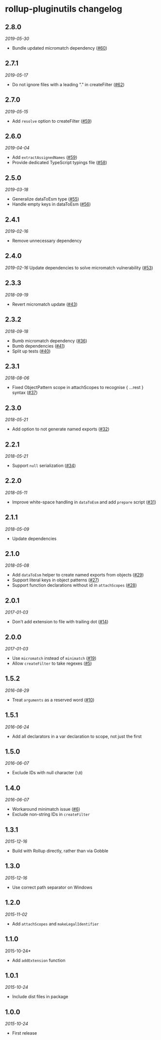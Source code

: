 # rollup-pluginutils changelog

## 2.8.0
*2019-05-30*
* Bundle updated micromatch dependency ([#60](https://github.com/rollup/rollup-pluginutils/issues/60))

## 2.7.1
*2019-05-17*
* Do not ignore files with a leading "." in createFilter ([#62](https://github.com/rollup/rollup-pluginutils/issues/62))

## 2.7.0
*2019-05-15*
* Add `resolve` option to createFilter ([#59](https://github.com/rollup/rollup-pluginutils/issues/59))

## 2.6.0
*2019-04-04*
* Add `extractAssignedNames` ([#59](https://github.com/rollup/rollup-pluginutils/issues/59))
* Provide dedicated TypeScript typings file ([#58](https://github.com/rollup/rollup-pluginutils/issues/58))

## 2.5.0
*2019-03-18*
* Generalize dataToEsm type ([#55](https://github.com/rollup/rollup-pluginutils/issues/55))
* Handle empty keys in dataToEsm ([#56](https://github.com/rollup/rollup-pluginutils/issues/56))

## 2.4.1
*2019-02-16*
* Remove unnecessary dependency

## 2.4.0
*2019-02-16*
Update dependencies to solve micromatch vulnerability ([#53](https://github.com/rollup/rollup-pluginutils/issues/53))

## 2.3.3
*2018-09-19*
* Revert micromatch update ([#43](https://github.com/rollup/rollup-pluginutils/issues/43))

## 2.3.2
*2018-09-18*
* Bumb micromatch dependency ([#36](https://github.com/rollup/rollup-pluginutils/issues/36))
* Bumb dependencies ([#41](https://github.com/rollup/rollup-pluginutils/issues/41))
* Split up tests ([#40](https://github.com/rollup/rollup-pluginutils/issues/40))

## 2.3.1
*2018-08-06*
* Fixed ObjectPattern scope in attachScopes to recognise { ...rest } syntax ([#37](https://github.com/rollup/rollup-pluginutils/issues/37))

## 2.3.0
*2018-05-21*
* Add option to not generate named exports ([#32](https://github.com/rollup/rollup-pluginutils/issues/32))

## 2.2.1
*2018-05-21*
* Support `null` serialization ([#34](https://github.com/rollup/rollup-pluginutils/issues/34))

## 2.2.0
*2018-05-11*
* Improve white-space handling in `dataToEsm` and add `prepare` script ([#31](https://github.com/rollup/rollup-pluginutils/issues/31))

## 2.1.1
*2018-05-09*
* Update dependencies

## 2.1.0
*2018-05-08*
* Add `dataToEsm` helper to create named exports from objects ([#29](https://github.com/rollup/rollup-pluginutils/issues/29))
* Support literal keys in object patterns ([#27](https://github.com/rollup/rollup-pluginutils/issues/27))
* Support function declarations without id in `attachScopes` ([#28](https://github.com/rollup/rollup-pluginutils/issues/28))

## 2.0.1
*2017-01-03*
* Don't add extension to file with trailing dot ([#14](https://github.com/rollup/rollup-pluginutils/issues/14))

## 2.0.0
*2017-01-03*
* Use `micromatch` instead of `minimatch` ([#19](https://github.com/rollup/rollup-pluginutils/issues/19))
* Allow `createFilter` to take regexes ([#5](https://github.com/rollup/rollup-pluginutils/issues/5))

## 1.5.2
*2016-08-29*
* Treat `arguments` as a reserved word ([#10](https://github.com/rollup/rollup-pluginutils/issues/10))

## 1.5.1
*2016-06-24*
* Add all declarators in a var declaration to scope, not just the first

## 1.5.0
*2016-06-07*
* Exclude IDs with null character (`\0`)

## 1.4.0
*2016-06-07*
* Workaround minimatch issue ([#6](https://github.com/rollup/rollup-pluginutils/pull/6))
* Exclude non-string IDs in `createFilter`

## 1.3.1
*2015-12-16*
* Build with Rollup directly, rather than via Gobble

## 1.3.0
*2015-12-16*
* Use correct path separator on Windows

## 1.2.0
*2015-11-02*
* Add `attachScopes` and `makeLegalIdentifier`

## 1.1.0
2015-10-24*
* Add `addExtension` function

## 1.0.1
*2015-10-24*
* Include dist files in package

## 1.0.0
*2015-10-24*
* First release
